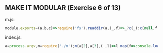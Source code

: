 ## MAKE IT MODULAR (Exercise 6 of 13)
m.js:  
```js
module.exports=(a,b,c)=>require('fs').readdir(a,(_,f)=>_?c(_):c(null,f.filter(f=>~f.indexOf('.'+b))))
```
index.js:  
```js
a=process.argv,m=require('./m');m(a[2],a[3],(_,l)=>l.map(f=>console.log(f)))
```
